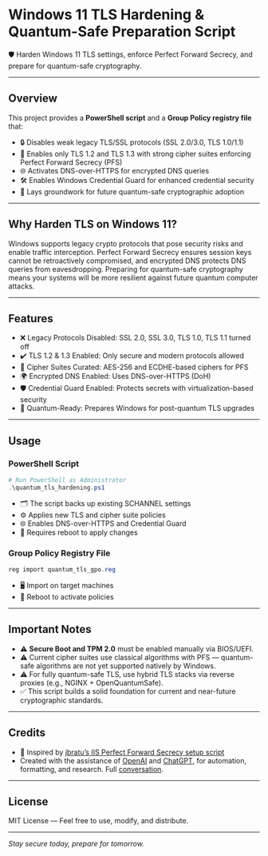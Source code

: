 # Windows 11 TLS Hardening & Quantum-Safe Preparation Script

🛡️ Harden Windows 11 TLS settings, enforce Perfect Forward Secrecy, and prepare for quantum-safe cryptography.

---

## Overview

This project provides a **PowerShell script** and a **Group Policy registry file** that:

- 🔒 Disables weak legacy TLS/SSL protocols (SSL 2.0/3.0, TLS 1.0/1.1)
- 🔐 Enables only TLS 1.2 and TLS 1.3 with strong cipher suites enforcing Perfect Forward Secrecy (PFS)
- 🌐 Activates DNS-over-HTTPS for encrypted DNS queries
- 🛠️ Enables Windows Credential Guard for enhanced credential security
- 🔮 Lays groundwork for future quantum-safe cryptographic adoption

---

## Why Harden TLS on Windows 11?

Windows supports legacy crypto protocols that pose security risks and enable traffic interception. Perfect Forward Secrecy ensures session keys cannot be retroactively compromised, and encrypted DNS protects DNS queries from eavesdropping. Preparing for quantum-safe cryptography means your systems will be more resilient against future quantum computer attacks.

---

## Features

- ❌ Legacy Protocols Disabled: SSL 2.0, SSL 3.0, TLS 1.0, TLS 1.1 turned off
- ✔️ TLS 1.2 & 1.3 Enabled: Only secure and modern protocols allowed
- 🔑 Cipher Suites Curated: AES-256 and ECDHE-based ciphers for PFS
- 🌍 Encrypted DNS Enabled: Uses DNS-over-HTTPS (DoH)
- 🛡️ Credential Guard Enabled: Protects secrets with virtualization-based security
- 🚀 Quantum-Ready: Prepares Windows for post-quantum TLS upgrades

---

## Usage

### PowerShell Script

```powershell
# Run PowerShell as Administrator
.\quantum_tls_hardening.ps1
```

- 🗂️ The script backs up existing SCHANNEL settings
- ⚙️ Applies new TLS and cipher suite policies
- 🌐 Enables DNS-over-HTTPS and Credential Guard
- 🔄 Requires reboot to apply changes

### Group Policy Registry File

```powershell
reg import quantum_tls_gpo.reg
```

- 🖥️ Import on target machines
- 🔄 Reboot to activate policies

---

## Important Notes

- ⚠️ **Secure Boot and TPM 2.0** must be enabled manually via BIOS/UEFI.
- ⚠️ Current cipher suites use classical algorithms with PFS — quantum-safe algorithms are not yet supported natively by Windows.
- ⚠️ For fully quantum-safe TLS, use hybrid TLS stacks via reverse proxies (e.g., NGINX + OpenQuantumSafe).
- ✅ This script builds a solid foundation for current and near-future cryptographic standards.

---

## Credits

- 🙏 Inspired by [jbratu’s IIS Perfect Forward Secrecy setup script](https://gist.github.com/jbratu/6262684939e15e638892973f5f8eed78)
- Created with the assistance of [OpenAI](https://openai.com) and [ChatGPT](https://chat.openai.com), for automation, formatting, and research. Full [conversation](https://chatgpt.com/share/683b7e3e-1214-8000-a615-9a368e150225).

---

## License

MIT License — Feel free to use, modify, and distribute.

---

*Stay secure today, prepare for tomorrow.*
